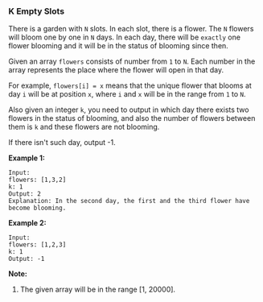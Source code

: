 ### K Empty Slots

There is a garden with `N` slots. In each slot, there is a flower. The `N` flowers will bloom one by one in `N` days. In each day, there will be `exactly` one flower blooming and it will be in the status of blooming since then.

Given an array `flowers` consists of number from `1` to `N`. Each number in the array represents the place where the flower will open in that day.

For example, `flowers[i] = x` means that the unique flower that blooms at day `i` will be at position `x`, where `i` and `x` will be in the range from `1` to `N`.

Also given an integer `k`, you need to output in which day there exists two flowers in the status of blooming, and also the number of flowers between them is `k` and these flowers are not blooming.

If there isn't such day, output -1.

**Example 1:**

    Input:
    flowers: [1,3,2]
    k: 1
    Output: 2
    Explanation: In the second day, the first and the third flower have become blooming.

**Example 2:**

    Input:
    flowers: [1,2,3]
    k: 1
    Output: -1

**Note:**

1.  The given array will be in the range [1, 20000].
